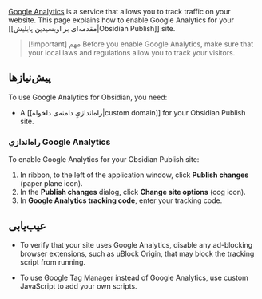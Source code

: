 
[Google Analytics](https://analytics.google.com) is a service that allows you to track traffic on your website. This page explains how to enable Google Analytics for your [[مقدمه‌ای بر اوبسیدین پابلیش|Obsidian Publish]] site.


> [!important] مهم
> Before you enable Google Analytics, make sure that your local laws and regulations allow you to track your visitors.

## پیش‌نیازها

To use Google Analytics for Obsidian, you need:

- A [[راه‌اندازیِ دامنه‌ی دلخواه|custom domain]] for your Obsidian Publish site.

### راه‌اندازیِ Google Analytics

To enable Google Analytics for your Obsidian Publish site:

1. In ribbon, to the left of the application window, click **Publish changes** (paper plane icon).
2. In the **Publish changes** dialog, click **Change site options** (cog icon).
3. In **Google Analytics tracking code**, enter your tracking code.

## عیب‌یابی

- To verify that your site uses Google Analytics, disable any ad-blocking browser extensions, such as uBlock Origin, that may block the tracking script from running.

- To use Google Tag Manager instead of Google Analytics, use custom JavaScript to add your own scripts.